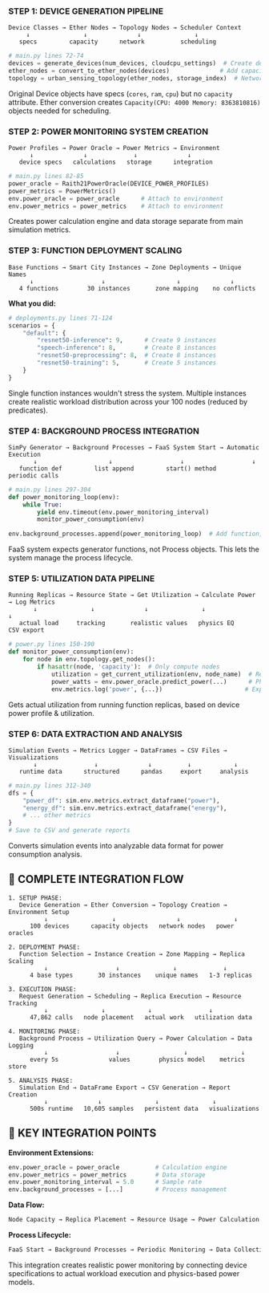 ### **STEP 1: DEVICE GENERATION PIPELINE**

```
Device Classes → Ether Nodes → Topology Nodes → Scheduler Context
     ↓               ↓              ↓               ↓
   specs         capacity      network          scheduling
```

```python
# main.py lines 72-74
devices = generate_devices(num_devices, cloudcpu_settings)  # Create device specs
ether_nodes = convert_to_ether_nodes(devices)              # Add capacity
topology = urban_sensing_topology(ether_nodes, storage_index)  # Network
```

Original Device objects have specs (`cores`, `ram`, `cpu`) but no `capacity` attribute. Ether conversion creates `Capacity(CPU: 4000 Memory: 8363810816)` objects needed for scheduling.

### **STEP 2: POWER MONITORING SYSTEM CREATION**

```
Power Profiles → Power Oracle → Power Metrics → Environment
      ↓              ↓             ↓              ↓
   device specs   calculations   storage      integration
```

```python
# main.py lines 82-85
power_oracle = Raith21PowerOracle(DEVICE_POWER_PROFILES)
power_metrics = PowerMetrics()
env.power_oracle = power_oracle      # Attach to environment
env.power_metrics = power_metrics    # Attach to environment
```

Creates power calculation engine and data storage separate from main simulation metrics.

### **STEP 3: FUNCTION DEPLOYMENT SCALING**

```
Base Functions → Smart City Instances → Zone Deployments → Unique Names
      ↓                   ↓                    ↓              ↓
   4 functions        30 instances       zone mapping    no conflicts
```

**What you did:**

```python
# deployments.py lines 71-124
scenarios = {
    "default": {
        "resnet50-inference": 9,      # Create 9 instances
        "speech-inference": 8,        # Create 8 instances
        "resnet50-preprocessing": 8,  # Create 8 instances
        "resnet50-training": 5,       # Create 5 instances
    }
}
```

Single function instances wouldn't stress the system. Multiple instances create realistic workload distribution across your 100 nodes (reduced by predicates).

### **STEP 4: BACKGROUND PROCESS INTEGRATION**

```
SimPy Generator → Background Processes → FaaS System Start → Automatic Execution
       ↓                    ↓                   ↓                   ↓
   function def         list append         start() method      periodic calls
```

```python
# main.py lines 297-304
def power_monitoring_loop(env):
    while True:
        yield env.timeout(env.power_monitoring_interval)
        monitor_power_consumption(env)

env.background_processes.append(power_monitoring_loop)  # Add function, not process!
```

FaaS system expects generator functions, not Process objects. This lets the system manage the process lifecycle.

### **STEP 5: UTILIZATION DATA PIPELINE**

```
Running Replicas → Resource State → Get Utilization → Calculate Power → Log Metrics
       ↓               ↓              ↓               ↓                   ↓
   actual load     tracking       realistic values   physics EQ        CSV export
```

```python
# power.py lines 150-190
def monitor_power_consumption(env):
    for node in env.topology.get_nodes():
        if hasattr(node, 'capacity'):  # Only compute nodes
            utilization = get_current_utilization(env, node_name)  # Real data
            power_watts = env.power_oracle.predict_power(...)      # Physics
            env.metrics.log('power', {...})                       # Export
```

Gets actual utilization from running function replicas, based on device power profile & utilization.

### **STEP 6: DATA EXTRACTION AND ANALYSIS**

```
Simulation Events → Metrics Logger → DataFrames → CSV Files → Visualizations
       ↓                ↓              ↓          ↓            ↓
   runtime data      structured      pandas     export     analysis
```

```python
# main.py lines 312-340
dfs = {
    "power_df": sim.env.metrics.extract_dataframe("power"),
    "energy_df": sim.env.metrics.extract_dataframe("energy"),
    # ... other metrics
}
# Save to CSV and generate reports
```

Converts simulation events into analyzable data format for power consumption analysis.

## 🎯 **COMPLETE INTEGRATION FLOW**

```
1. SETUP PHASE:
   Device Generation → Ether Conversion → Topology Creation → Environment Setup
          ↓                  ↓                 ↓               ↓
      100 devices      capacity objects   network nodes   power oracles

2. DEPLOYMENT PHASE:
   Function Selection → Instance Creation → Zone Mapping → Replica Scaling
          ↓                   ↓               ↓             ↓
      4 base types       30 instances    unique names   1-3 replicas

3. EXECUTION PHASE:
   Request Generation → Scheduling → Replica Execution → Resource Tracking
          ↓               ↓            ↓                ↓
      47,862 calls   node placement   actual work   utilization data

4. MONITORING PHASE:
   Background Process → Utilization Query → Power Calculation → Data Logging
          ↓                   ↓                  ↓               ↓
      every 5s              values        physics model    metrics store

5. ANALYSIS PHASE:
   Simulation End → DataFrame Export → CSV Generation → Report Creation
          ↓              ↓               ↓               ↓
      500s runtime   10,605 samples   persistent data   visualizations
```

## 🔧 **KEY INTEGRATION POINTS**

**Environment Extensions:**

```python
env.power_oracle = power_oracle          # Calculation engine
env.power_metrics = power_metrics        # Data storage
env.power_monitoring_interval = 5.0      # Sample rate
env.background_processes = [...]         # Process management
```

**Data Flow:**

```python
Node Capacity → Replica Placement → Resource Usage → Power Calculation → CSV Export
```

**Process Lifecycle:**

```python
FaaS Start → Background Processes → Periodic Monitoring → Data Collection → Simulation End
```

This integration creates realistic power monitoring by connecting device specifications to actual workload execution and physics-based power models.
